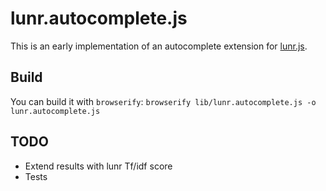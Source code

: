 # lunr.autocomplete.js

This is an early implementation of an autocomplete extension for [lunr.js](https://github.com/olivernn/lunr.js).

## Build

You can build it with `browserify`: `browserify lib/lunr.autocomplete.js -o lunr.autocomplete.js`

## TODO

* Extend results with lunr Tf/idf score
* Tests
